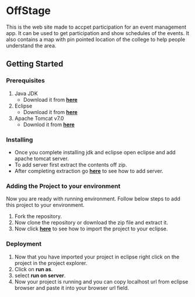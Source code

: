# OffStage

This is the web site made to accpet participation for an event management app.
It can be used to get participation and show schedules of the events.
It also contains a map with pin pointed location of the college to help people understand the area.

## Getting Started

### Prerequisites
1. Java JDK
      - Download it from **[here](https://www.oracle.com/technetwork/java/javase/downloads/jdk12-downloads-5295953.html)**
2. Eclipse
      - Download it from **[here](https://www.eclipse.org/downloads/)**
2. Apache Tomcat v7.0
      - Downlod it from **[here](https://tomcat.apache.org/download-70.cgi)**
      
### Installing
- Once you complete installing jdk and eclipse open eclipse and add apache tomcat server.
- To add server first extract the contents off zip.
- After completing extraction go **[here](https://help.eclipse.org/neon/index.jsp?topic=%2Forg.eclipse.stardust.docs.wst%2Fhtml%2Fwst-integration%2Fconfiguration.html)** to see how to add server.

### Adding the Project to your environment
Now you are ready with running environment. Follow below steps to add this project to your environment.

1. Fork the repository.
2. Now clone the repository or download the zip file and extract it.
3. Now click **[here](https://github.com/collab-uniba/socialcde4eclipse/wiki/How-to-import-a-GitHub-project-into-Eclipse)**  to see how to import the project to your eclipse.

### Deployment
1. Now that you have imported your project in eclipse right click on the project in the project explorer.
2. Click on **run as**.
3. select **run on server**.
4. Now your project is running and you can copy localhost url from eclipse browser and paste it into your browser url field.
